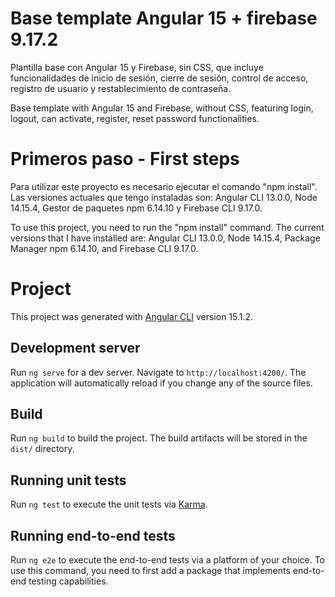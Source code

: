 # Base template Angular 15 + firebase 9.17.2

Plantilla base con Angular 15 y Firebase, sin CSS, que incluye funcionalidades de inicio de sesión, cierre de sesión, control de acceso, registro de usuario y restablecimiento de contraseña.

Base template with Angular 15 and Firebase, without CSS, featuring login, logout, can activate, register, reset password functionalities.

# Primeros paso - First steps

Para utilizar este proyecto es necesario ejecutar el comando "npm install". Las versiones actuales que tengo instaladas son: Angular CLI 13.0.0, Node 14.15.4, Gestor de paquetes npm 6.14.10 y Firebase CLI 9.17.0.

To use this project, you need to run the "npm install" command. The current versions that I have installed are: Angular CLI 13.0.0, Node 14.15.4, Package Manager npm 6.14.10, and Firebase CLI 9.17.0.

# Project

This project was generated with [Angular CLI](https://github.com/angular/angular-cli) version 15.1.2.

## Development server

Run `ng serve` for a dev server. Navigate to `http://localhost:4200/`. The application will automatically reload if you change any of the source files.

## Build

Run `ng build` to build the project. The build artifacts will be stored in the `dist/` directory.

## Running unit tests

Run `ng test` to execute the unit tests via [Karma](https://karma-runner.github.io).

## Running end-to-end tests

Run `ng e2e` to execute the end-to-end tests via a platform of your choice. To use this command, you need to first add a package that implements end-to-end testing capabilities.
